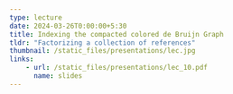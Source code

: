 ```yaml
---
type: lecture
date: 2024-03-26T0:00:00+5:30
title: Indexing the compacted colored de Bruijn Graph
tldr: "Factorizing a collection of references"
thumbnail: /static_files/presentations/lec.jpg
links: 
    - url: /static_files/presentations/lec_10.pdf
      name: slides
---
```

